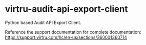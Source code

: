 # virtru-audit-api-export-client
Python based Audit API Export Client.

Reference the support documentation for complete documentation: https://support.virtru.com/hc/en-us/sections/360001360714
